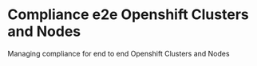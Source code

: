 # Compliance e2e Openshift Clusters and Nodes
Managing compliance for end to end Openshift Clusters and Nodes

